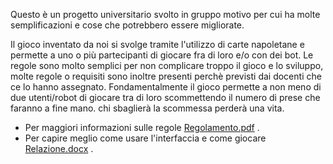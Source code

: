 Questo è un progetto universitario svolto in gruppo motivo per cui ha molte semplificazioni e cose che potrebbero essere migliorate.

Il gioco inventato da noi si svolge tramite l'utilizzo di carte napoletane e permette a uno o più partecipanti di giocare fra di loro e/o con dei bot. 
Le regole sono molto semplici per non complicare troppo il gioco e lo sviluppo, molte regole o requisiti sono inoltre presenti perchè previsti dai docenti che ce lo hanno assegnato. 
Fondamentalmente il gioco permette a non meno di due utenti/robot di giocare tra di loro scommettendo il numero di prese che faranno a fine mano. chi sbaglierà la scommessa perderà una vita.

* Per maggiori informazioni sulle regole [Regolamento.pdf](Documentazione/Regolamento.pdf) .
* Per capire meglio come usare l'interfaccia e come giocare [Relazione.docx](Documentazione/Relazione.docx) .

